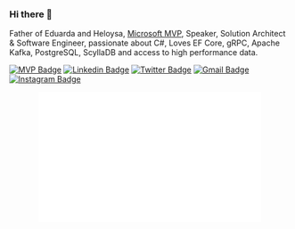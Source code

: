 ### Hi there 👋


Father of Eduarda and Heloysa, [Microsoft MVP](https://mvp.microsoft.com/en-us/PublicProfile/5003091), Speaker, Solution Architect & Software Engineer, passionate about C#, Loves EF Core, gRPC, Apache Kafka, PostgreSQL, ScyllaDB and access to high performance data.
<!--
<p align='center'>
<img src="https://visitor-badge.glitch.me/badge?page_id=ralmsdeveloper.visitor-badge">
</p>
-->
[![MVP Badge](https://img.shields.io/badge/-MVP%20Profile-blue?style=flat-square&logo=Microsoft&logoColor=white&link=https://mvp.microsoft.com/en-us/PublicProfile/5003091)](https://mvp.microsoft.com/en-us/PublicProfile/5003091)
[![Linkedin Badge](https://img.shields.io/badge/-LinkedIn-blue?style=flat-square&logo=Linkedin&logoColor=white&link=https://www.linkedin.com/in/ralmsdeveloper/)](https://www.linkedin.com/in/ralmsdeveloper/)
[![Twitter Badge](https://img.shields.io/badge/-Twitter-1ca0f1?style=flat-square&labelColor=1ca0f1&logo=twitter&logoColor=white&link=https://twitter.com/ralmsdeveloper)](https://twitter.com/ralmsdeveloper)
[![Gmail Badge](https://img.shields.io/badge/-ralms@ralms.net-c14438?style=flat-square&logo=Gmail&logoColor=white&link=mailto:ralms@ralms.net)](mailto:ralms@ralms.net) 
[![Instagram Badge](https://img.shields.io/badge/-Instagram-C13584?style=flat-square&labelColor=C13584&logo=instagram&logoColor=white&link=https://www.instagram.com/ralmsdeveloper/)](https://www.instagram.com/ralmsdeveloper/)

<!--
**ralmsdeveloper/ralmsdeveloper** is a ✨ _special_ ✨ repository because its `README.md` (this file) appears on your GitHub profile.

Here are some ideas to get you started:

- 🔭 I’m currently working on ...
- 🌱 I’m currently learning ...
- 👯 I’m looking to collaborate on ...
- 🤔 I’m looking for help with ...
- 💬 Ask me about ...
- 📫 How to reach me: ...
- 😄 Pronouns: ...
- ⚡ Fun fact: ...

-->

<p align="center">
  
  <a href="https://github.com/ralmsdeveloper/github-stats">
    <img  alt="Rafael Almeida - GitHub Stats" width="400px" src="https://github.com/ralmsdeveloper/github-stats/blob/master/generated/overview.svg" />
  </a> 
 
</p>
